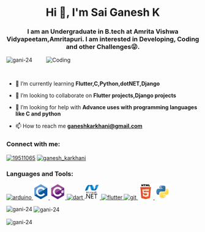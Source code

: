 <h1 align="center">Hi 👋, I'm Sai Ganesh K</h1>
<h3 align="center">I am an Undergraduate in B.tech at Amrita Vishwa Vidyapeetam,Amritapuri. I am interested in Developing, Coding and other Challenges😜.</h3>
<img align="right" alt="Coding" width="400" src="https://i.pinimg.com/originals/eb/3c/9a/eb3c9a4f88dbbb5f67cc3998e77aef48.gif">

<p align="left"> <img src="https://komarev.com/ghpvc/?username=gani-24&label=Profile%20views&color=0e75b6&style=flat" alt="gani-24" /> </p>

<p align="left"> <a href="https://twitter.com/" target="blank"><img src="https://img.shields.io/twitter/follow/?logo=twitter&style=for-the-badge" alt="" /></a> </p>

- 🌱 I’m currently learning **Flutter,C,Python,dotNET,Django**

- 👯 I’m looking to collaborate on **Flutter projects,Django projects**

- 🤝 I’m looking for help with **Advance uses with programming languages like C and python**

- 📫 How to reach me **ganeshkarkhani@gmail.com**

<h3 align="left">Connect with me:</h3>
<p align="left">
<a href="https://stackoverflow.com/users/19511065" target="blank"><img align="center" src="https://raw.githubusercontent.com/rahuldkjain/github-profile-readme-generator/master/src/images/icons/Social/stack-overflow.svg" alt="19511065" height="30" width="40" /></a>
<a href="https://instagram.com/ganesh_karkhani" target="blank"><img align="center" src="https://raw.githubusercontent.com/rahuldkjain/github-profile-readme-generator/master/src/images/icons/Social/instagram.svg" alt="ganesh_karkhani" height="30" width="40" /></a>
</p>

<h3 align="left">Languages and Tools:</h3>
<p align="left"> <a href="https://www.arduino.cc/" target="_blank" rel="noreferrer"> <img src="https://cdn.worldvectorlogo.com/logos/arduino-1.svg" alt="arduino" width="40" height="40"/> </a> <a href="https://www.cprogramming.com/" target="_blank" rel="noreferrer"> <img src="https://raw.githubusercontent.com/devicons/devicon/master/icons/c/c-original.svg" alt="c" width="40" height="40"/> </a> <a href="https://www.w3schools.com/cs/" target="_blank" rel="noreferrer"> <img src="https://raw.githubusercontent.com/devicons/devicon/master/icons/csharp/csharp-original.svg" alt="csharp" width="40" height="40"/> </a> <a href="https://dart.dev" target="_blank" rel="noreferrer"> <img src="https://www.vectorlogo.zone/logos/dartlang/dartlang-icon.svg" alt="dart" width="40" height="40"/> </a> <a href="https://dotnet.microsoft.com/" target="_blank" rel="noreferrer"> <img src="https://raw.githubusercontent.com/devicons/devicon/master/icons/dot-net/dot-net-original-wordmark.svg" alt="dotnet" width="40" height="40"/> </a> <a href="https://flutter.dev" target="_blank" rel="noreferrer"> <img src="https://www.vectorlogo.zone/logos/flutterio/flutterio-icon.svg" alt="flutter" width="40" height="40"/> </a> <a href="https://git-scm.com/" target="_blank" rel="noreferrer"> <img src="https://www.vectorlogo.zone/logos/git-scm/git-scm-icon.svg" alt="git" width="40" height="40"/> </a> <a href="https://www.w3.org/html/" target="_blank" rel="noreferrer"> <img src="https://raw.githubusercontent.com/devicons/devicon/master/icons/html5/html5-original-wordmark.svg" alt="html5" width="40" height="40"/> </a> <a href="https://www.python.org" target="_blank" rel="noreferrer"> <img src="https://raw.githubusercontent.com/devicons/devicon/master/icons/python/python-original.svg" alt="python" width="40" height="40"/> </a> </p>

<p><img align="left" src="https://github-readme-stats.vercel.app/api/top-langs?username=gani-24&show_icons=true&locale=en&layout=compact" alt="gani-24" /></p>

<p>&nbsp;<img align="center" src="https://github-readme-stats.vercel.app/api?username=gani-24&show_icons=true&locale=en" alt="gani-24" /></p>

<p><img align="center" src="https://github-readme-streak-stats.herokuapp.com/?user=gani-24&" alt="gani-24" /></p>
